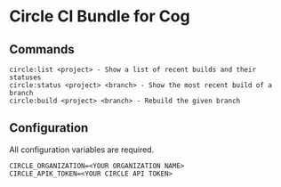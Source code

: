 # Circle CI Bundle for Cog

## Commands

```
circle:list <project> - Show a list of recent builds and their statuses
circle:status <project> <branch> - Show the most recent build of a branch
circle:build <project> <branch> - Rebuild the given branch
```

## Configuration

All configuration variables are required.
```
CIRCLE_ORGANIZATION=<YOUR ORGANIZATION NAME>
CIRCLE_APIK_TOKEN=<YOUR CIRCLE API TOKEN>
```
